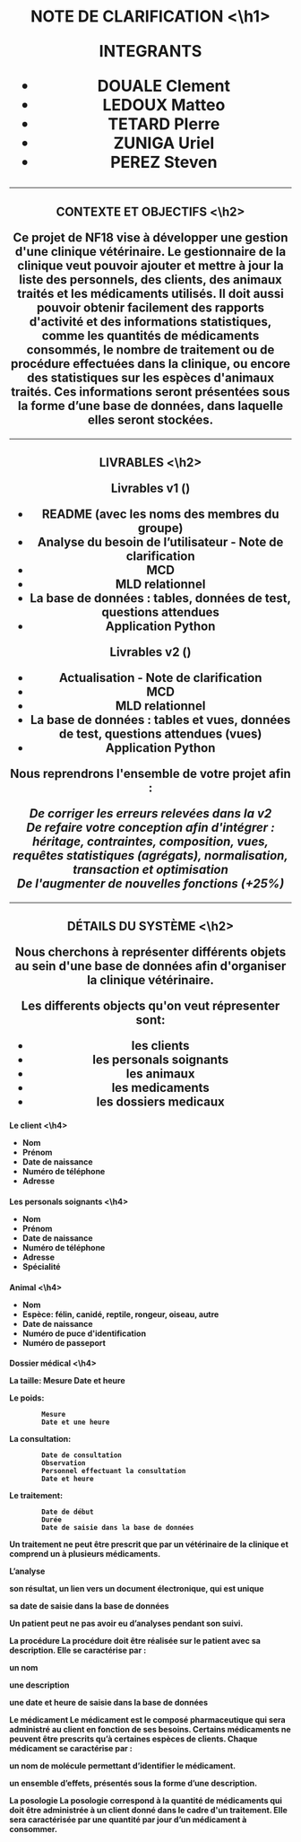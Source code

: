 <h1 align="center"> NOTE DE CLARIFICATION <\h1> <br>

**INTEGRANTS**

* DOUALE Clement
* LEDOUX Matteo
* TETARD PIerre
* ZUNIGA Uriel
* PEREZ Steven

<hr>

<h2 align="center"> CONTEXTE ET OBJECTIFS <\h2>

Ce projet de NF18 vise à développer une gestion d'une clinique vétérinaire. 
Le gestionnaire de la clinique veut pouvoir ajouter et mettre à jour la liste des personnels, des clients, des animaux traités et les médicaments utilisés. Il doit aussi pouvoir obtenir facilement des rapports d'activité et des informations statistiques, comme les quantités de médicaments consommés, le nombre de traitement ou de procédure effectuées dans la clinique, ou encore des statistiques sur les espèces d'animaux traités.
Ces informations seront présentées sous la forme d’une base de données, dans laquelle elles seront stockées. 


<hr>

<h2 align="center"> LIVRABLES <\h2> <br> 


 Livrables v1 () 
<br>

- README (avec les noms des membres du groupe)
- Analyse du besoin de l’utilisateur - Note de clarification
- MCD
- MLD relationnel
- La base de données : tables, données de test, questions attendues
- Application Python

Livrables v2 ()
<br>

- Actualisation - Note de clarification
- MCD
- MLD relationnel
- La base de données  : tables et vues, données de test, questions attendues (vues)
- Application Python


Nous reprendrons l'ensemble de votre projet afin :

*De corriger les erreurs relevées dans la v2 <br>
De refaire votre conception afin d'intégrer : héritage, contraintes, composition, vues, requêtes statistiques (agrégats), normalisation, transaction et optimisation<br>
De l'augmenter de nouvelles fonctions (+25%)*

<hr>



<h2 align="center"> DÉTAILS DU SYSTÈME <\h2> <br> 

Nous cherchons à représenter différents objets au sein d'une base de données afin d'organiser la clinique vétérinaire.

Les differents objects qu'on veut répresenter sont:

* les clients
* les personals soignants
* les animaux
* les medicaments
* les dossiers medicaux


<h4> Le client <\h4> <br> 

- Nom
- Prénom
- Date de naissance
- Numéro de téléphone
- Adresse

<h4> Les personals soignants <\h4> <br> 

- Nom
- Prénom
- Date de naissance
- Numéro de téléphone
- Adresse
- Spécialité

<h4> Animal  <\h4> <br> 

- Nom
- Espèce: félin, canidé, reptile, rongeur, oiseau, autre
- Date de naissance
- Numéro  de puce d'identification
- Numéro de passeport

<h4> Dossier médical  <\h4> <br>

La taille: 
            Mesure 
            Date et heure

Le poids:

            Mesure
            Date et une heure 

La consultation:

            Date de consultation
            Observation
            Personnel effectuant la consultation
            Date et heure

Le traitement:

            Date de début
            Durée
            Date de saisie dans la base de données


Un traitement ne peut être prescrit que par un vétérinaire de la clinique et comprend un à plusieurs médicaments.

L’analyse


son résultat, un lien vers un document électronique, qui est unique


sa date de saisie dans la base de données


Un patient peut ne pas avoir eu d’analyses pendant son suivi.

La procédure
La procédure doit être réalisée sur le patient avec sa description. Elle se caractérise par :


un nom


une description


une date et heure de saisie dans la base de données



Le médicament
Le médicament est le composé pharmaceutique qui sera administré au client en fonction de ses besoins.
Certains médicaments ne peuvent être prescrits qu’à certaines espèces de clients.
Chaque médicament se caractérise par :


un nom de molécule permettant d’identifier le médicament.


un ensemble d’effets, présentés sous la forme d’une description.



La posologie
La posologie correspond à la quantité de médicaments qui doit être administrée à un client donné dans le cadre d'un traitement.
Elle sera caractérisée par une quantité par jour d’un médicament à consommer.
